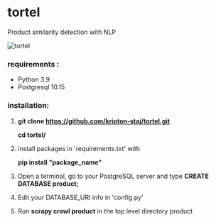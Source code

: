 # tortel
Product similarity detection with NLP

![tortel](https://user-images.githubusercontent.com/3041416/123288171-9a9ae400-d50f-11eb-9640-2bde965a817f.png)


### requirements  :  
* Python 3.9
* Postgresql 10.15

### installation:

1. **git clone https://github.com/kripton-staj/tortel.git**
   
   **cd tortel/**

   
2. install packages in 'requirements.txt' with

     **pip install "package_name"**


3. Open a terminal, go to your PostgreSQL server and type
**CREATE DATABASE product;**
   

4. Edit your DATABASE_URI info in 'config.py'


5. Run **scrapy crawl product** in the top level directory product 






